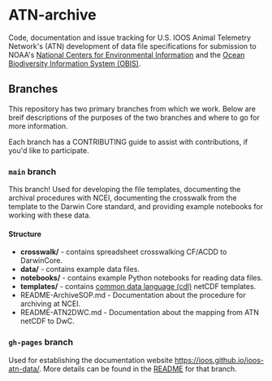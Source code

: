 # ATN-archive
Code, documentation and issue tracking for U.S. IOOS Animal Telemetry Network's (ATN) development of data file specifications for submission to NOAA's
[National Centers for Environmental Information](https://www.ncei.noaa.gov/) and the [Ocean Biodiversity Information System (OBIS)]([obis.org](https://obis.org/)).

## Branches
This repository has two primary branches from which we work. Below are breif descriptions of the purposes of the two branches and where to go for more information. 

Each branch has a CONTRIBUTING guide to assist with contributions, if you'd like to participate.

### `main` branch
This branch! Used for developing the file templates, documenting the archival procedures with NCEI, documenting the crosswalk from the template to the Darwin Core standard, 
and providing example notebooks for working with these data.

#### Structure
* **crosswalk/** - contains spreadsheet crosswalking CF/ACDD to DarwinCore.
* **data/** - contains example data files.
* **notebooks/** - contains example Python notebooks for reading data files.
* **templates/** - contains [common data language (cdl)](https://www.unidata.ucar.edu/software/netcdf/workshops/most-recent/nc3model/Cdl.html#:~:text=CDL%20(Common%20Data%20Language)%20is,for%20netCDF%20objects%20and%20data.&text=This%20example%20specifies%20a%20netCDF,data%20values%20for%20the%20variable.) netCDF templates.
* README-ArchiveSOP.md - Documentation about the procedure for archiving at NCEI.
* README-ATN2DWC.md - Documentation about the mapping from ATN netCDF to DwC.

### `gh-pages` branch
Used for establishing the documentation website <https://ioos.github.io/ioos-atn-data/>. More details can be found in the [README](https://github.com/ioos/ioos-atn-data/blob/gh-pages/README.md) for that branch.
